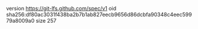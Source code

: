 version https://git-lfs.github.com/spec/v1
oid sha256:df80ac3031f438ba2b7b1ab827eecb9656d86dcbfa90348c4eec59979a8009a0
size 257
